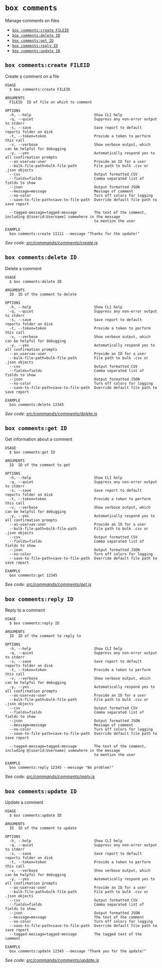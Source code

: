 `box comments`
==============

Manage comments on files

* [`box comments:create FILEID`](#box-commentscreate-fileid)
* [`box comments:delete ID`](#box-commentsdelete-id)
* [`box comments:get ID`](#box-commentsget-id)
* [`box comments:reply ID`](#box-commentsreply-id)
* [`box comments:update ID`](#box-commentsupdate-id)

## `box comments:create FILEID`

Create a comment on a file

```
USAGE
  $ box comments:create FILEID

ARGUMENTS
  FILEID  ID of file on which to comment

OPTIONS
  -h, --help                             Show CLI help
  -q, --quiet                            Suppress any non-error output to stderr
  -s, --save                             Save report to default reports folder on disk
  -t, --token=token                      Provide a token to perform this call
  -v, --verbose                          Show verbose output, which can be helpful for debugging
  -y, --yes                              Automatically respond yes to all confirmation prompts
  --as-user=as-user                      Provide an ID for a user
  --bulk-file-path=bulk-file-path        File path to bulk .csv or .json objects
  --csv                                  Output formatted CSV
  --fields=fields                        Comma separated list of fields to show
  --json                                 Output formatted JSON
  --message=message                      Message of comment
  --no-color                             Turn off colors for logging
  --save-to-file-path=save-to-file-path  Override default file path to save report

  --tagged-message=tagged-message        The text of the comment, including @[userid:Username] somewhere in the message
                                         to mention the user

EXAMPLE
  box comments:create 11111 --message "Thanks for the update!"
```

_See code: [src/commands/comments/create.js](https://github.com/box/boxcli/blob/v3.4.0/src/commands/comments/create.js)_

## `box comments:delete ID`

Delete a comment

```
USAGE
  $ box comments:delete ID

ARGUMENTS
  ID  ID of the comment to delete

OPTIONS
  -h, --help                             Show CLI help
  -q, --quiet                            Suppress any non-error output to stderr
  -s, --save                             Save report to default reports folder on disk
  -t, --token=token                      Provide a token to perform this call
  -v, --verbose                          Show verbose output, which can be helpful for debugging
  -y, --yes                              Automatically respond yes to all confirmation prompts
  --as-user=as-user                      Provide an ID for a user
  --bulk-file-path=bulk-file-path        File path to bulk .csv or .json objects
  --csv                                  Output formatted CSV
  --fields=fields                        Comma separated list of fields to show
  --json                                 Output formatted JSON
  --no-color                             Turn off colors for logging
  --save-to-file-path=save-to-file-path  Override default file path to save report

EXAMPLE
  box comments:delete 12345
```

_See code: [src/commands/comments/delete.js](https://github.com/box/boxcli/blob/v3.4.0/src/commands/comments/delete.js)_

## `box comments:get ID`

Get information about a comment

```
USAGE
  $ box comments:get ID

ARGUMENTS
  ID  ID of the comment to get

OPTIONS
  -h, --help                             Show CLI help
  -q, --quiet                            Suppress any non-error output to stderr
  -s, --save                             Save report to default reports folder on disk
  -t, --token=token                      Provide a token to perform this call
  -v, --verbose                          Show verbose output, which can be helpful for debugging
  -y, --yes                              Automatically respond yes to all confirmation prompts
  --as-user=as-user                      Provide an ID for a user
  --bulk-file-path=bulk-file-path        File path to bulk .csv or .json objects
  --csv                                  Output formatted CSV
  --fields=fields                        Comma separated list of fields to show
  --json                                 Output formatted JSON
  --no-color                             Turn off colors for logging
  --save-to-file-path=save-to-file-path  Override default file path to save report

EXAMPLE
  box comments:get 12345
```

_See code: [src/commands/comments/get.js](https://github.com/box/boxcli/blob/v3.4.0/src/commands/comments/get.js)_

## `box comments:reply ID`

Reply to a comment

```
USAGE
  $ box comments:reply ID

ARGUMENTS
  ID  ID of the comment to reply to

OPTIONS
  -h, --help                             Show CLI help
  -q, --quiet                            Suppress any non-error output to stderr
  -s, --save                             Save report to default reports folder on disk
  -t, --token=token                      Provide a token to perform this call
  -v, --verbose                          Show verbose output, which can be helpful for debugging
  -y, --yes                              Automatically respond yes to all confirmation prompts
  --as-user=as-user                      Provide an ID for a user
  --bulk-file-path=bulk-file-path        File path to bulk .csv or .json objects
  --csv                                  Output formatted CSV
  --fields=fields                        Comma separated list of fields to show
  --json                                 Output formatted JSON
  --message=message                      Message of comment
  --no-color                             Turn off colors for logging
  --save-to-file-path=save-to-file-path  Override default file path to save report

  --tagged-message=tagged-message        The text of the comment, including @[userid:Username] somewhere in the message
                                         to mention the user

EXAMPLE
  box comments:reply 12345 --message "No problem!"
```

_See code: [src/commands/comments/reply.js](https://github.com/box/boxcli/blob/v3.4.0/src/commands/comments/reply.js)_

## `box comments:update ID`

Update a comment

```
USAGE
  $ box comments:update ID

ARGUMENTS
  ID  ID of the comment to update

OPTIONS
  -h, --help                             Show CLI help
  -q, --quiet                            Suppress any non-error output to stderr
  -s, --save                             Save report to default reports folder on disk
  -t, --token=token                      Provide a token to perform this call
  -v, --verbose                          Show verbose output, which can be helpful for debugging
  -y, --yes                              Automatically respond yes to all confirmation prompts
  --as-user=as-user                      Provide an ID for a user
  --bulk-file-path=bulk-file-path        File path to bulk .csv or .json objects
  --csv                                  Output formatted CSV
  --fields=fields                        Comma separated list of fields to show
  --json                                 Output formatted JSON
  --message=message                      The text of the comment
  --no-color                             Turn off colors for logging
  --save-to-file-path=save-to-file-path  Override default file path to save report
  --tagged-message=tagged-message        The tagged text of the comment

EXAMPLE
  box comments:update 12345 --message "Thank you for the update!"
```

_See code: [src/commands/comments/update.js](https://github.com/box/boxcli/blob/v3.4.0/src/commands/comments/update.js)_
